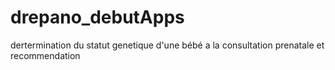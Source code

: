 # drepano_debutApps
dertermination du statut genetique d'une bébé a la consultation prenatale et recommendation 
